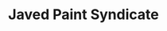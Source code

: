 ---
title: "Javed Paint Syndicate"
url: /karachi/javed-paint-syndicate-12-61-johar-st-bohrapir-boharpir/
shop: shop
---